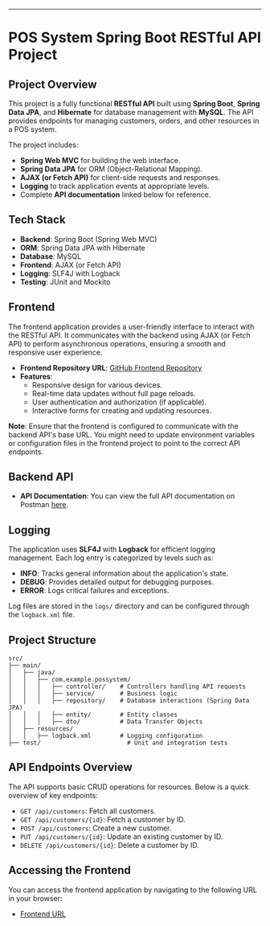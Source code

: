 
---

# **POS System Spring Boot RESTful API Project**

## **Project Overview**

This project is a fully functional **RESTful API** built using **Spring Boot**, **Spring Data JPA**, and **Hibernate** for database management with **MySQL**. The API provides endpoints for managing customers, orders, and other resources in a POS system.

The project includes:
- **Spring Web MVC** for building the web interface.
- **Spring Data JPA** for ORM (Object-Relational Mapping).
- **AJAX (or Fetch API)** for client-side requests and responses.
- **Logging** to track application events at appropriate levels.
- Complete **API documentation** linked below for reference.

## **Tech Stack**
- **Backend**: Spring Boot (Spring Web MVC)
- **ORM**: Spring Data JPA with Hibernate
- **Database**: MySQL
- **Frontend**: AJAX (or Fetch API)
- **Logging**: SLF4J with Logback
- **Testing**: JUnit and Mockito

## **Frontend**

The frontend application provides a user-friendly interface to interact with the RESTful API. It communicates with the backend using AJAX (or Fetch API) to perform asynchronous operations, ensuring a smooth and responsive user experience.

- **Frontend Repository URL**: [GitHub Frontend Repository](https://github.com/Likshan-Lahiru/pos_system.git)
- **Features**:
  - Responsive design for various devices.
  - Real-time data updates without full page reloads.
  - User authentication and authorization (if applicable).
  - Interactive forms for creating and updating resources.

**Note**: Ensure that the frontend is configured to communicate with the backend API's base URL. You might need to update environment variables or configuration files in the frontend project to point to the correct API endpoints.

## **Backend API**


- **API Documentation**: You can view the full API documentation on Postman [here](https://www.postman.com/supply-engineer-31331527/possystem-spring/collection/vc5wb07/possystem-spring?action=share&creator=36186170).

## **Logging**

The application uses **SLF4J** with **Logback** for efficient logging management. Each log entry is categorized by levels such as:
- **INFO**: Tracks general information about the application's state.
- **DEBUG**: Provides detailed output for debugging purposes.
- **ERROR**: Logs critical failures and exceptions.

Log files are stored in the `logs/` directory and can be configured through the `logback.xml` file.

## **Project Structure**

```
src/
├── main/
│   ├── java/
│   │   ├── com.example.possystem/
│   │   │   ├── controller/    # Controllers handling API requests
│   │   │   ├── service/       # Business logic
│   │   │   ├── repository/    # Database interactions (Spring Data JPA)
│   │   │   ├── entity/        # Entity classes
│   │   │   ├── dto/           # Data Transfer Objects
│   ├── resources/
│   │   ├── logback.xml        # Logging configuration
├── test/                        # Unit and integration tests
```

## **API Endpoints Overview**

The API supports basic CRUD operations for resources. Below is a quick overview of key endpoints:

- `GET /api/customers`: Fetch all customers.
- `GET /api/customers/{id}`: Fetch a customer by ID.
- `POST /api/customers`: Create a new customer.
- `PUT /api/customers/{id}`: Update an existing customer by ID.
- `DELETE /api/customers/{id}`: Delete a customer by ID.

## **Accessing the Frontend**

You can access the frontend application by navigating to the following URL in your browser:

- [Frontend URL](https://github.com/Likshan-Lahiru/pos_system.git)

